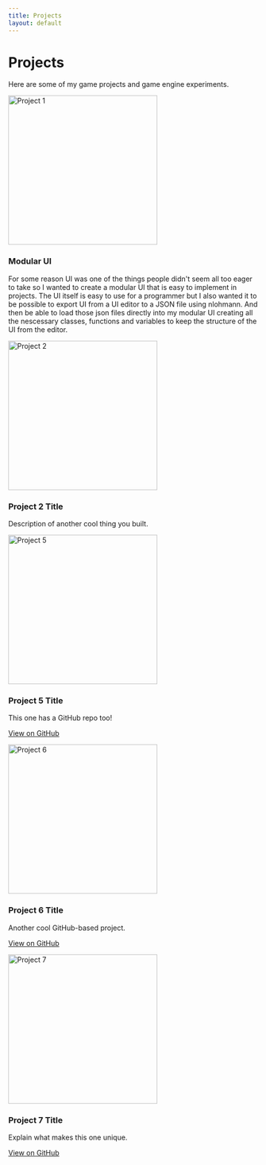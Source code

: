 ```yaml
---
title: Projects
layout: default
---
```


# Projects  
Here are some of my game projects and game engine experiments.

<div class="project-gallery">

<!-- Project 1 -->
<div class="project">
  <img src="{{ site.baseurl }}./assets/images/menu.gif" alt="Project 1" width="300" />
  <h3>Modular UI</h3>
  <p>  For some reason UI was one of the things people didn't seem all too eager to take so I wanted to create a modular UI that is easy to implement in projects. 
       The UI itself is easy to use for a programmer but I also wanted it to be possible to export UI from a UI editor to a JSON file using nlohmann. And then be able
       to load those json files directly into my modular UI creating all the nescessary classes, functions and variables to keep the structure of the UI from the editor.</p>
</div>

<!-- Project 2 -->
<div class="project">
  <img src="{{ site.baseurl }}/assets/images/project2.png" alt="Project 2" width="300" />
  <h3>Project 2 Title</h3>
  <p>Description of another cool thing you built.</p>
</div>

<!-- Project 5 with GitHub -->
<div class="project">
  <img src="{{ site.baseurl }}/assets/images/project5.png" alt="Project 5" width="300" />
  <h3>Project 5 Title</h3>
  <p>This one has a GitHub repo too!</p>
  <p><a href="https://github.com/yourusername/project5" target="_blank">View on GitHub</a></p>
</div>

<!-- Project 6 with GitHub -->
<div class="project">
  <img src="{{ site.baseurl }}/assets/images/project6.png" alt="Project 6" width="300" />
  <h3>Project 6 Title</h3>
  <p>Another cool GitHub-based project.</p>
  <p><a href="https://github.com/yourusername/project6" target="_blank">View on GitHub</a></p>
</div>

<!-- Project 7 with GitHub -->
<div class="project">
  <img src="{{ site.baseurl }}/assets/images/project7.png" alt="Project 7" width="300" />
  <h3>Project 7 Title</h3>
  <p>Explain what makes this one unique.</p>
  <p><a href="https://github.com/yourusername/project7" target="_blank">View on GitHub</a></p>
</div>

</div>
